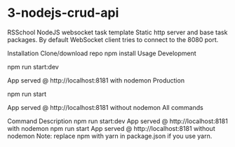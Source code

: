 # 3-nodejs-crud-api
RSSchool NodeJS websocket task template
Static http server and base task packages. By default WebSocket client tries to connect to the 8080 port.

Installation
Clone/download repo
npm install
Usage
Development

npm run start:dev

App served @ http://localhost:8181 with nodemon
Production

npm run start

App served @ http://localhost:8181 without nodemon
All commands

Command	Description
npm run start:dev	App served @ http://localhost:8181 with nodemon
npm run start	App served @ http://localhost:8181 without nodemon
Note: replace npm with yarn in package.json if you use yarn.